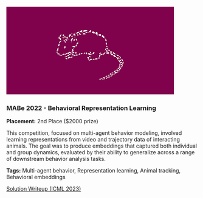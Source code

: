 ![MABe Challenge](images/mabe.png)

### MABe 2022 - Behavioral Representation Learning  
**Placement:** 2nd Place (\$2000 prize)

This competition, focused on multi-agent behavior modeling, involved learning representations from video and trajectory data of interacting animals. The goal was to produce embeddings that captured both individual and group dynamics, evaluated by their ability to generalize across a range of downstream behavior analysis tasks.

**Tags:** Multi-agent behavior, Representation learning, Animal tracking, Behavioral embeddings

[Solution Writeup (ICML 2023)](https://proceedings.mlr.press/v202/sun23g/sun23g.pdf)